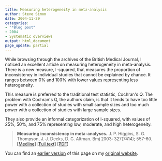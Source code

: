```yaml
---
title: Measuring heterogeneity in meta-analysis
author: Steve Simon
date: 2004-11-29
categories:
- "*Blog post"
- 2004
- Systematic overviews
output: html_document
page_update: partial
---
```

While browsing through the archives of the British Medical Journal, I
noticed an excellent article on measuring heterogeneity in
meta-analysis. There is a new measure, I-squared, that measures the
proportion of inconsistency in individual studies that cannot be
explained by chance. It ranges between 0% and 100% with lower values
representing less heterogeneity.

This measure is preferred to the traditional test statistic, Cochran's
Q. The problem with Cochran's Q, the authors claim, is that it tends to
have too little power with a collection of studies with small sample
sizes and too much power with a collection of studies with large sample
sizes.

They also provide an informal categorization of I-squared, with values
of 25%, 50%, and 75% representing low, moderate, and high heterogeneity.

> **Measuring inconsistency in meta-analyses.** J. P. Higgins, S. G.
> Thompson, J. J. Deeks, D. G. Altman. Bmj 2003: 327(7414); 557-60.
> [\[Medline\]](http://www.ncbi.nlm.nih.gov/entrez/query.fcgi?cmd=Retrieve&db=PubMed&list_uids=12958120&dopt=Abstract)
> [\[Full
> text\]](http://bmj.bmjjournals.com/cgi/content/full/327/7414/557)
> [\[PDF\]](http://bmj.bmjjournals.com/cgi/reprint/327/7414/557.pdf)

You can find an [earlier version](http://www.pmean.com/04/Heterogeneity.html) of this page on my [original website](http://www.pmean.com/original_site.html).
